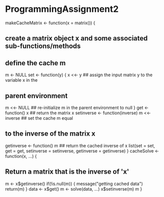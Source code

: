 # ProgrammingAssignment2
makeCacheMatrix <- function(x = matrix()) {
  ## create a matrix object x and some associated sub-functions/methods
  
  ## define the cache m
  m <- NULL
  set <- function(y) {
  x <<- y ## assign the input matrix y to the variable x in the
  ## parent environment
 m <<- NULL ## re-initialize m in the parent environment to null
  }
  get <- function() x ## return the matrix x
  setinverse <- function(inverse) m <<- inverse ## set the cache m equal
  ## to the inverse of the matrix x
  getinverse <- function() m ## return the cached inverse of x
  list(set = set, get = get,
 setinverse = setinverse,
 getinverse = getinverse)
}
cacheSolve <- function(x, ...) {
  ## Return a matrix that is the inverse of 'x'
  
  m <- x$getinverse()
  if(!is.null(m)) {
 message("getting cached data")
   return(m)
  }
  data <- x$get()
  m <- solve(data, ...)
  x$setinverse(m)
  m
}
